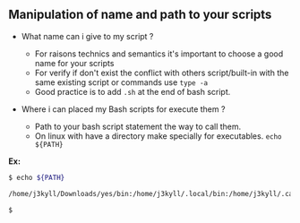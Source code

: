 ## Manipulation of name and path to your scripts

- What name can i give to my script ?
	- For raisons technics and semantics it's important to choose a good name for your scripts
	- For verify if don't exist the conflict with others script/built-in with the same existing script or commands use `type -a`
	- Good practice is to add `.sh` at the end of bash script.

- Where i can placed my Bash scripts for execute them ?
	- Path to your bash script statement the way to call them.
	- On linux with have a directory make specially for executables. `echo ${PATH}`

**Ex:**

```bash
$ echo ${PATH}

/home/j3kyll/Downloads/yes/bin:/home/j3kyll/.local/bin:/home/j3kyll/.cargo/bin:/home/j3kyll/.local/bin:/usr/local/sbin:/usr/local/bin:/usr/sbin:/usr/bin:/sbin:/bin:/usr/games:/usr/local/games:/snap/bin:/snap/bin

$ 
```
